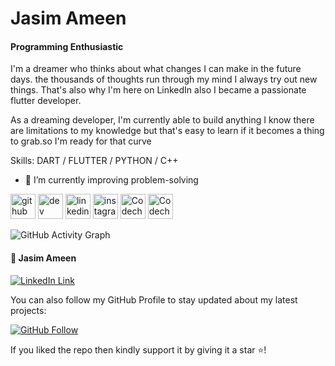 # Jasim Ameen
#### Programming Enthusiastic

I'm a dreamer who thinks about what changes I can make in the future days. the thousands of thoughts run through my mind I always try out new things. That's also why I'm here on LinkedIn also I became a passionate flutter developer.

As a dreaming developer, I'm currently able to build anything I know there are limitations to my knowledge but that's easy to learn if it becomes a thing to grab.so I'm ready for that curve

Skills: DART / FLUTTER / PYTHON / C++

- 🔭 I’m currently improving problem-solving


[<img src='https://cdn.jsdelivr.net/npm/simple-icons@3.0.1/icons/github.svg' alt='github' height='40'>](https://github.com/jasimameen)    [<img src='https://cdn.jsdelivr.net/npm/simple-icons@3.0.1/icons/dev-dot-to.svg' alt='dev' height='40'>](https://dev.to/jasimameen)    [<img src='https://cdn.jsdelivr.net/npm/simple-icons@3.0.1/icons/linkedin.svg' alt='linkedin' height='40'>](https://www.linkedin.com/in/jasimameen/)    [<img src='https://cdn.jsdelivr.net/npm/simple-icons@3.0.1/icons/instagram.svg' alt='instagram' height='40'>](https://www.instagram.com/jasim_leskeboy/)    [<img src='https://cdn.jsdelivr.net/npm/simple-icons@3.0.1/icons/codechef.svg' alt='Codechef' height='40'>](https://www.codechef.com/users/leskeboy)    [<img src='https://cdn.jsdelivr.net/npm/simple-icons@3.0.1/icons/codeforces.svg' alt='Codechef' height='40'>](https://codeforces.com/profile/leskeboy) 


![GitHub Activity Graph](https://activity-graph.herokuapp.com/graph?username=jasimameen)  


#### 🧑 Jasim Ameen
[![LinkedIn Link](https://img.shields.io/badge/Connect-JASIM-blue.svg?logo=linkedin&longCache=true&style=social&label=Connect)](https://www.linkedin.com/in/jasimameen/)

You can also follow my GitHub Profile to stay updated about my latest projects:

[![GitHub Follow](https://img.shields.io/badge/Connect-JASIM-blue.svg?logo=Github&longCache=true&style=social&label=Follow)](https://github.com/jasimameen/)

If you liked the repo then kindly support it by giving it a star ⭐!
